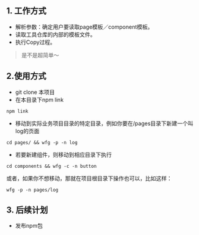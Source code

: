 ## 1. 工作方式

* 解析参数：确定用户要读取page模板／component模板。
* 读取工具仓库的内部的模板文件。
* 执行Copy过程。

> 是不是超简单～

## 2.使用方式

* git clone 本项目
* 在本目录下npm link
```
npm link
```
* 移动到实际业务项目目录的特定目录，例如你要在/pages目录下新建一个叫log的页面
```
cd pages/ && wfg -p -n log
```
* 若要新建组件，则移动到相应目录下执行
```
cd components && wfg -c -n button
```

或者，如果你不想移动，那就在项目根目录下操作也可以，比如这样：
```
wfg -p -n pages/log
```

## 3. 后续计划

* 发布npm包